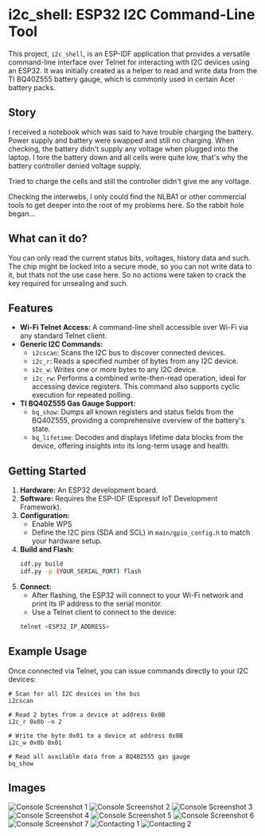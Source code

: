 # i2c_shell: ESP32 I2C Command-Line Tool

This project, `i2c_shell`, is an ESP-IDF application that provides a versatile command-line interface over Telnet for interacting with I2C devices using an ESP32. It was initially created as a helper to read and write data from the TI BQ40Z555 battery gauge, which is commonly used in certain Acer battery packs.

## Story
I received a notebook which was said to have trouble charging the battery. Power supply and battery were swapped and still no charging.
When checking, the battery didn't supply any voltage when plugged into the laptop.
I tore the battery down and all cells were quite low, that's why the battery controller denied voltage supply.

Tried to charge the cells and still the controller didn't give me any voltage.

Checking the interwebs, I only could find the NLBA1 or other commercial tools to get deeper into the root of my problems here.
So the rabbit hole began...

## What can it do?
You can only read the current status bits, voltages, history data and such.
The chip might be locked into a secure mode, so you can not write data to it, but thats not the use case here.
So no actions were taken to crack the key required for unsealing and such.

## Features

*   **Wi-Fi Telnet Access:** A command-line shell accessible over Wi-Fi via any standard Telnet client.
*   **Generic I2C Commands:**
    *   `i2cscan`: Scans the I2C bus to discover connected devices.
    *   `i2c_r`: Reads a specified number of bytes from any I2C device.
    *   `i2c_w`: Writes one or more bytes to any I2C device.
    *   `i2c_rw`: Performs a combined write-then-read operation, ideal for accessing device registers. This command also supports cyclic execution for repeated polling.
*   **TI BQ40Z555 Gas Gauge Support:**
    *   `bq_show`: Dumps all known registers and status fields from the BQ40Z555, providing a comprehensive overview of the battery's state.
    *   `bq_lifetime`: Decodes and displays lifetime data blocks from the device, offering insights into its long-term usage and health.

## Getting Started

1.  **Hardware:** An ESP32 development board.
2.  **Software:** Requires the ESP-IDF (Espressif IoT Development Framework).
3.  **Configuration:**
    *   Enable WPS
    *   Define the I2C pins (SDA and SCL) in `main/gpio_config.h` to match your hardware setup.
4.  **Build and Flash:**
    ```bash
    idf.py build
    idf.py -p (YOUR_SERIAL_PORT) flash
    ```
5.  **Connect:**
    *   After flashing, the ESP32 will connect to your Wi-Fi network and print its IP address to the serial monitor.
    *   Use a Telnet client to connect to the device:
    ```bash
    telnet <ESP32_IP_ADDRESS>
    ```

## Example Usage

Once connected via Telnet, you can issue commands directly to your I2C devices:

```
# Scan for all I2C devices on the bus
i2cscan

# Read 2 bytes from a device at address 0x0B
i2c_r 0x0b -n 2

# Write the byte 0x01 to a device at address 0x0B
i2c_w 0x0b 0x01

# Read all available data from a BQ40Z555 gas gauge
bq_show
```


## Images

![Console Screenshot 1](doc/console_1.png)
![Console Screenshot 2](doc/console_2.png)
![Console Screenshot 3](doc/console_3.png)
![Console Screenshot 4](doc/console_4.png)
![Console Screenshot 5](doc/console_5.png)
![Console Screenshot 6](doc/console_6.png)
![Console Screenshot 7](doc/console_7.png)
![Contacting 1](doc/contact_1.jpg)
![Contacting 2](doc/contact_2.jpg)


